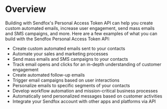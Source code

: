 # Overview

Building with Sendfox's Personal Access Token API can help you create custom automated emails, increase user engagement, send mass emails and SMS campaigns, and more. Here are a few examples of what you can build with the Sendfox Personal Access Token API:

- Create custom automated emails sent to your contacts
- Automate your sales and marketing processes
- Send mass emails and SMS campaigns to your contacts
- Track email opens and clicks for an in-depth understanding of customer engagement
- Create automated follow-up emails
- Trigger email campaigns based on user interactions
- Personalize emails to specific segments of your contacts
- Develop workflow automation and mission-critical business processes
- Automatically send personalized messages based on customer activities
- Integrate your Sendfox account with other apps and platforms via API
